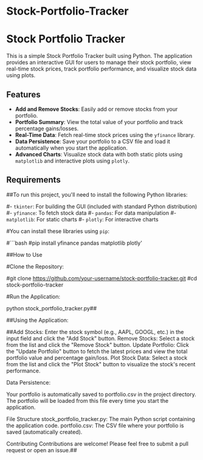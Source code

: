 # Stock-Portfolio-Tracker

# Stock Portfolio Tracker

This is a simple Stock Portfolio Tracker built using Python. The application provides an interactive GUI for users to manage their stock portfolio, view real-time stock prices, track portfolio performance, and visualize stock data using plots.

## Features

- **Add and Remove Stocks**: Easily add or remove stocks from your portfolio.
- **Portfolio Summary**: View the total value of your portfolio and track percentage gains/losses.
- **Real-Time Data**: Fetch real-time stock prices using the `yfinance` library.
- **Data Persistence**: Save your portfolio to a CSV file and load it automatically when you start the application.
- **Advanced Charts**: Visualize stock data with both static plots using `matplotlib` and interactive plots using `plotly`.

## Requirements

##To run this project, you'll need to install the following Python libraries:

#- `tkinter`: For building the GUI (included with standard Python distribution)
#- `yfinance`: To fetch stock data
#- `pandas`: For data manipulation
#- `matplotlib`: For static charts
#- `plotly`: For interactive charts

#You can install these libraries using `pip`:

#```bash
#pip install yfinance pandas matplotlib plotly'



##How to Use

#Clone the Repository:

#git clone https://github.com/your-username/stock-portfolio-tracker.git
#cd stock-portfolio-tracker

#Run the Application:

python stock_portfolio_tracker.py##


##Using the Application:

##Add Stocks: Enter the stock symbol (e.g., AAPL, GOOGL, etc.) in the input field and click the "Add Stock" button.
Remove Stocks: Select a stock from the list and click the "Remove Stock" button.
Update Portfolio: Click the "Update Portfolio" button to fetch the latest prices and view the total portfolio value and percentage gain/loss.
Plot Stock Data: Select a stock from the list and click the "Plot Stock" button to visualize the stock's recent performance.

Data Persistence:

Your portfolio is automatically saved to portfolio.csv in the project directory.
The portfolio will be loaded from this file every time you start the application.


File Structure
stock_portfolio_tracker.py: The main Python script containing the application code.
portfolio.csv: The CSV file where your portfolio is saved (automatically created).

Contributing
Contributions are welcome! Please feel free to submit a pull request or open an issue.##


